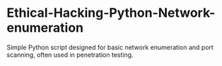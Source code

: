 # Ethical-Hacking-Python-Network-enumeration
Simple Python script designed for basic network enumeration and port scanning, often used in penetration testing.
